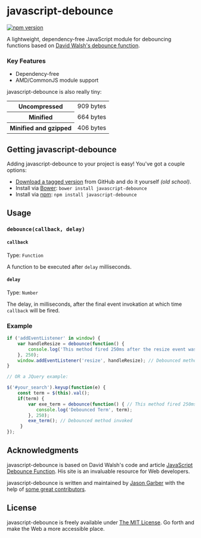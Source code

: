 # javascript-debounce

[![npm version](https://badge.fury.io/js/javascript-debounce.svg)](https://badge.fury.io/js/javascript-debounce)

A lightweight, dependency-free JavaScript module for debouncing functions based on [David Walsh's debounce function](http://davidwalsh.name/javascript-debounce-function).

### Key Features

- Dependency-free
- AMD/CommonJS module support

javascript-debounce is also really tiny:

<table>
	<tbody>
		<tr>
			<th>Uncompressed</th>
			<td>909 bytes</td>
		</tr>
		<tr>
			<th>Minified</th>
			<td>664 bytes</td>
		</tr>
		<tr>
			<th>Minified and gzipped</th>
			<td>406 bytes</td>
		</tr>
	</tbody>
</table>


## Getting javascript-debounce

Adding javascript-debounce to your project is easy! You've got a couple options:

- [Download a tagged version](https://github.com/jgarber623/javascript-debounce/tags) from GitHub and do it yourself _(old school)_.
- Install via [Bower](http://bower.io/): `bower install javascript-debounce`
- Install via [npm](https://www.npmjs.com/): `npm install javascript-debounce`


## Usage

### `debounce(callback, delay)`

#### `callback`

Type: `Function`

A function to be executed after `delay` milliseconds.

#### `delay`

Type: `Number`

The delay, in milliseconds, after the final event invokation at which time `callback` will be fired.

### Example

```js
if ('addEventListener' in window) {
    var handleResize = debounce(function() {
        console.log('This method fired 250ms after the resize event was last invoked.');
    }, 250);
    window.addEventListener('resize', handleResize); // Debounced method invoked
}

// OR a JQuery example:

$('#your_search').keyup(function(e) {
    const term = $(this).val();
    if(term) {
        var exe_term = debounce(function() { // This method fired 250ms after
           console.log('Debounced Term', term);
        }, 250);
        exe_term(); // Debounced method invoked
     }
});
```

## Acknowledgments

javascript-debounce is based on David Walsh's code and article [JavaScript Debounce Function](http://davidwalsh.name/javascript-debounce-function). His site is an invaluable resource for Web developers.

javascript-debounce is written and maintained by [Jason Garber](https://sixtwothree.org/) with the help of [some great contributors](https://github.com/jgarber623/javascript-debounce/graphs/contributors).


## License

javascript-debounce is freely available under [The MIT License](http://opensource.org/licenses/MIT). Go forth and make the Web a more accessible place.
